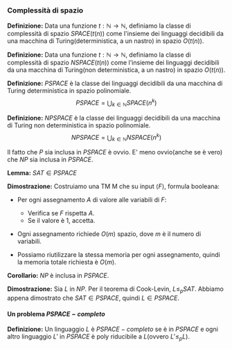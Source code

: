 ### Complessità di spazio
**Definizione:**
Data una funzione $t : \mathbb{N} \rightarrow \mathbb{N}$, definiamo la classe di complessità di spazio $SPACE(t(n))$ come l'insieme dei linguaggi decidibili da una macchina di Turing(deterministica, a un nastro) in spazio $O(t(n))$.

**Definizione:**
Data una funzione $t : \mathbb{N} \rightarrow \mathbb{N}$, definiamo la classe di complessità di spazio $NSPACE(t(n))$ come l'insieme dei linguaggi decidibili da una macchina di Turing(non deterministica, a un nastro) in spazio $O(t(n))$.

**Definizione:**
$PSPACE$ è la classe dei linguaggi decidibili da una macchina di Turing deterministica in spazio polinomiale.
$$PSPACE = \bigcup_{k \in \mathbb{N}} SPACE(n^k)$$

**Definizione:**
$NPSPACE$ è la classe dei linguaggi decidibili da una macchina di Turing non deterministica in spazio polinomiale.
$$NPSPACE = \bigcup_{k \in \mathbb{N}} NSPACE(n^k)$$

Il fatto che $P$ sia inclusa in $PSPACE$ è ovvio. 
E' meno ovvio(anche se è vero) che $NP$ sia inclusa in $PSPACE$.

**Lemma:**
$SAT \in PSPACE$

**Dimostrazione:**
Costruiamo una TM M che su input $\langle F \rangle$, formula booleana:
- Per ogni assegnamento $A$ di valore alle variabili di $F$:
    - Verifica se $F$ rispetta $A$.
    - Se il valore è 1, accetta.

- Ogni assegnamento richiede $O(m)$ spazio, dove $m$ è il numero di variabili.
- Possiamo riutilizzare la stessa memoria per ogni assegnamento, quindi la memoria totale richiesta è $O(m)$.

**Corollario:**
$NP$ è inclusa in $PSPACE$.

**Dimostrazione:**
Sia $L$ in $NP$. Per il teorema di Cook-Levin, $L \leq_p SAT$. Abbiamo appena dimostrato che $SAT \in PSPACE$, quindi $L \in PSPACE$.

#### Un problema $PSPACE-completo$
**Definizione:**
Un linguaggio $L$ è $PSPACE-completo$ se è in $PSPACE$ e ogni altro linguaggio $L'$ in $PSPACE$ è poly riducibile a $L$(ovvero $L' \leq_p L$).

